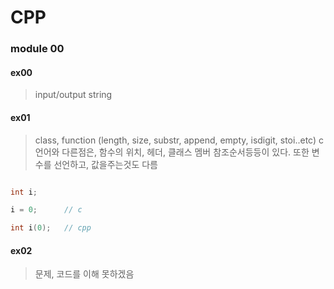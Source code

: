 # CPP

### module 00

#### ex00
> input/output string

#### ex01
> class, function (length, size, substr, append, empty, isdigit, stoi..etc)
c언어와 다른점은, 함수의 위치, 헤더, 클래스 멤버 참조순서등등이 있다.
또한 변수를 선언하고, 값을주는것도 다름

```cpp

int	i;

i = 0;		// c

int	i(0);	// cpp

```
#### ex02
> 문제, 코드를 이해 못하겠음
